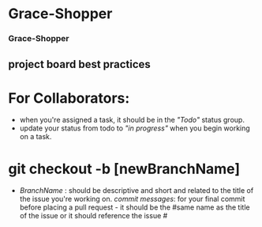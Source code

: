 # Grace-Shopper
### Grace-Shopper

## project board best practices

# For Collaborators: 
- when you're assigned a task, it should be in the _"Todo"_ status group. 
- update your status from todo to _"in progress"_ when you begin working on a task. 

# git checkout -b [newBranchName]
- _BranchName_ : 
should be descriptive and short and related to the title of the issue you're working on. 
_commit messages_: 
for your final commit before placing a pull request - it should be the #same name as the title of the issue or it should reference the issue #
